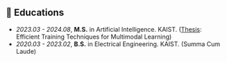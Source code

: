 ## 📖 Educations
- *2023.03 - 2024.08*, **M.S.** in Artificial Intelligence. KAIST. ([Thesis](assets/files/_Master_Thesis_.pdf): Efficient Training Techniques for Multimodal Learning)
- *2020.03 - 2023.02*, **B.S.** in Electrical Engineering. KAIST. (Summa Cum Laude) 

